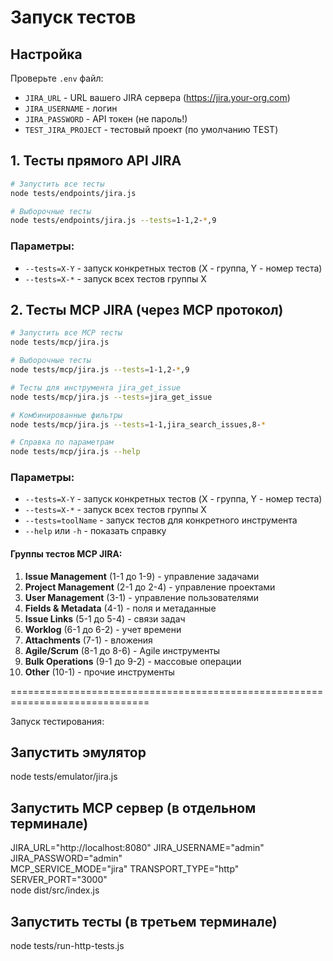 # Запуск тестов

## Настройка
Проверьте `.env` файл:
- `JIRA_URL` - URL вашего JIRA сервера (https://jira.your-org.com)
- `JIRA_USERNAME` - логин
- `JIRA_PASSWORD` - API токен (не пароль!)
- `TEST_JIRA_PROJECT` - тестовый проект (по умолчанию TEST)


## 1. Тесты прямого API JIRA
```bash
# Запустить все тесты
node tests/endpoints/jira.js

# Выборочные тесты
node tests/endpoints/jira.js --tests=1-1,2-*,9

```

### Параметры:
- `--tests=X-Y` - запуск конкретных тестов (X - группа, Y - номер теста)
- `--tests=X-*` - запуск всех тестов группы X



## 2. Тесты MCP JIRA (через MCP протокол)
```bash
# Запустить все MCP тесты
node tests/mcp/jira.js

# Выборочные тесты
node tests/mcp/jira.js --tests=1-1,2-*,9

# Тесты для инструмента jira_get_issue
node tests/mcp/jira.js --tests=jira_get_issue

# Комбинированные фильтры
node tests/mcp/jira.js --tests=1-1,jira_search_issues,8-*

# Справка по параметрам
node tests/mcp/jira.js --help
```

### Параметры:
- `--tests=X-Y` - запуск конкретных тестов (X - группа, Y - номер теста)
- `--tests=X-*` - запуск всех тестов группы X
- `--tests=toolName` - запуск тестов для конкретного инструмента
- `--help` или `-h` - показать справку

#### Группы тестов MCP JIRA:
1. **Issue Management** (1-1 до 1-9) - управление задачами
2. **Project Management** (2-1 до 2-4) - управление проектами
3. **User Management** (3-1) - управление пользователями
4. **Fields & Metadata** (4-1) - поля и метаданные
5. **Issue Links** (5-1 до 5-4) - связи задач
6. **Worklog** (6-1 до 6-2) - учет времени
7. **Attachments** (7-1) - вложения
8. **Agile/Scrum** (8-1 до 8-6) - Agile инструменты
9. **Bulk Operations** (9-1 до 9-2) - массовые операции
10. **Other** (10-1) - прочие инструменты


==============================================================================

Запуск тестирования:

## Запустить эмулятор
node tests/emulator/jira.js

## Запустить MCP сервер (в отдельном терминале)
JIRA_URL="http://localhost:8080" JIRA_USERNAME="admin" JIRA_PASSWORD="admin" \
MCP_SERVICE_MODE="jira" TRANSPORT_TYPE="http" SERVER_PORT="3000" \
node dist/src/index.js

## Запустить тесты (в третьем терминале)
node tests/run-http-tests.js


